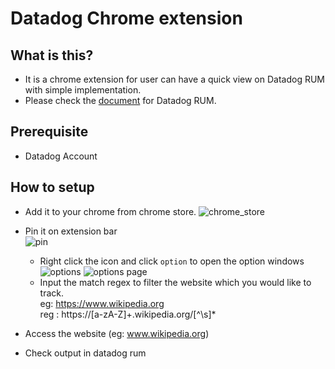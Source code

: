 # Datadog Chrome extension 

## What is this?
- It is a chrome extension for user can have a quick view on Datadog RUM with simple implementation.
- Please check the [document](https://docs.datadoghq.com/real_user_monitoring/) for Datadog RUM.

## Prerequisite
-  Datadog Account

## How to setup
- Add it to your chrome from chrome store.
  ![chrome_store](https://p-qkfgo2.t2.n0.cdn.getcloudapp.com/items/ApuELzPp/e71a2f61-8018-4b4c-9d80-2405d265ba1b.jpg?v=635efaa6a1d04ec3cf9cb9b917452dd0)

- Pin it on extension bar  
  ![pin](https://p-qkfgo2.t2.n0.cdn.getcloudapp.com/items/12uvmjJQ/2751a271-24b0-4636-a3f2-3c0d2ac91b86.jpg?v=5afd8b46c5b1eceafc64f145c94ce6cc)
  - Right click the icon and click `option` to open the option windows 
  ![options](https://p-qkfgo2.t2.n0.cdn.getcloudapp.com/items/JruxYZoj/a03c09d3-24ce-4326-88e0-d46560ec5c38.jpg?v=aed64f22c7e534e933a096e5734b0f8a) 
  ![options page](https://p-qkfgo2.t2.n0.cdn.getcloudapp.com/items/GGu4rWgJ/9b2810bd-96bc-49a3-be6a-3178e006ef6c.jpg?v=741a2cfed808372804cc7973f34ed218)
  - Input the match regex to filter the website which you would like to track.  
    eg: https://www.wikipedia.org  
    reg : https://[a-zA-Z]+\.wikipedia\.org/[^\s]*

- Access the website (eg: www.wikipedia.org)
- Check output in datadog rum